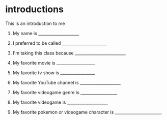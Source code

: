# introductions
This is an introduction to me

1. My name is ____________________

1. I preferred to be called ______________________

1. I'm taking this class because _________________________

1. My favorite movie is ___________________

1. My favorite tv show is _________________

1. My favorite YouTube channel is ____________________

1. My favorite videogame genre is __________________

1. My favorite videogame is ____________________

1. My favorite pokemon or videogame character is _______________________
